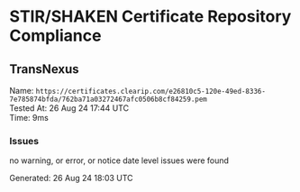 # STIR/SHAKEN Certificate Repository Compliance

## TransNexus

Name: `https://certificates.clearip.com/e26810c5-120e-49ed-8336-7e785874bfda/762ba71a03272467afc0506b8cf84259.pem`\
Tested At: 26 Aug 24 17:44 UTC\
Time: 9ms

### Issues

no warning, or error, or notice date level issues were found

Generated: 26 Aug 24 18:03 UTC